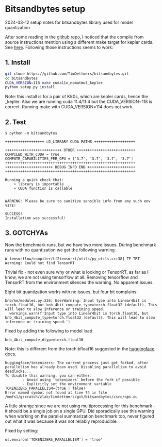 # Bitsandbytes setup

2024-03-12 setup notes for bitsandbytes library used for model quantization

After some reading in the [github repo](https://github.com/TimDettmers/bitsandbytes), I noticed that the compile from source instructions mention using a different make target for kepler cards. See [here](https://github.com/TimDettmers/bitsandbytes/blob/main/compile_from_source.md). Following those instructions seems to work:

## 1. Install

```bash
git clone https://github.com/TimDettmers/bitsandbytes.git
cd bitsandbytes
CUDA_VERSION=118 make cuda11x_nomatmul_kepler
python setup.py install
```

Note: this install is for a pair of K80s, which are kepler cards, hence the _kepler. Also we are running cuda 11.4/11.4 but the CUDA_VERSION=118 is correct. Running make with CUDA_VERSION=114 does not work.

## 2. Test

```text
$ python -m bitsandbytes

++++++++++++++++++ LD_LIBRARY CUDA PATHS +++++++++++++++++++

++++++++++++++++++++++++++ OTHER +++++++++++++++++++++++++++
COMPILED_WITH_CUDA = True
COMPUTE_CAPABILITIES_PER_GPU = ['3.7', '3.7', '3.7', '3.7']
++++++++++++++++++++++++++++++++++++++++++++++++++++++++++++
++++++++++++++++++++++ DEBUG INFO END ++++++++++++++++++++++
++++++++++++++++++++++++++++++++++++++++++++++++++++++++++++

Running a quick check that:
    + library is importable
    + CUDA function is callable


WARNING: Please be sure to sanitize sensible info from any such env vars!

SUCCESS!
Installation was successful!
```

## 3. GOTCHYAs

Now the benchmark runs, but we have two more issues. During benchmark runs with no quantization we get the following warning:

```text
W tensorflow/compiler/tf2tensorrt/utils/py_utils.cc:38] TF-TRT Warning: Could not find TensorRT
```

Trivial fix - not even sure why or what is looking or TensorRT, as far as I know, we are not using tensorflow at all. Removing tensorflow and TensorRT from the environment silences the warning. No apparent issues.

Eight bit quantization works with no issues, but four bit complains:

```text
bnb/nn/modules.py:226: UserWarning: Input type into Linear4bit is torch.float16, but bnb_4bit_compute_type=torch.float32 (default). This will lead to slow inference or training speed.
  warnings.warn(f'Input type into Linear4bit is torch.float16, but bnb_4bit_compute_type=torch.float32 (default). This will lead to slow inference or training speed.')
```

Fixed by adding the following to model load:

```text
bnb_4bit_compute_dtype=torch.float16
```

Note: this is different from the torch.bfloat16 suggested in the [huggingface docs](https://huggingface.co/docs/transformers/main_classes/quantization).

```text
huggingface/tokenizers: The current process just got forked, after parallelism has already been used. Disabling parallelism to avoid deadlocks...
To disable this warning, you can either:
        - Avoid using `tokenizers` before the fork if possible
        - Explicitly set the environment variable TOKENIZERS_PARALLELISM=(true | false)
Error named symbol not found at line 74 in file /mmfs1/gscratch/zlab/timdettmers/git/bitsandbytes/csrc/ops.cu
```

A little strange since we are not using multiprocessing for this benchmark - it should be a single job on a single GPU. Did sporadically see this warning when working on the parallel summarization benchmark too, never figured out what it was because it was not reliably reproducible.

Fixed by setting:

```text
os.environ['TOKENIZERS_PARALLELISM'] = 'true'
```
